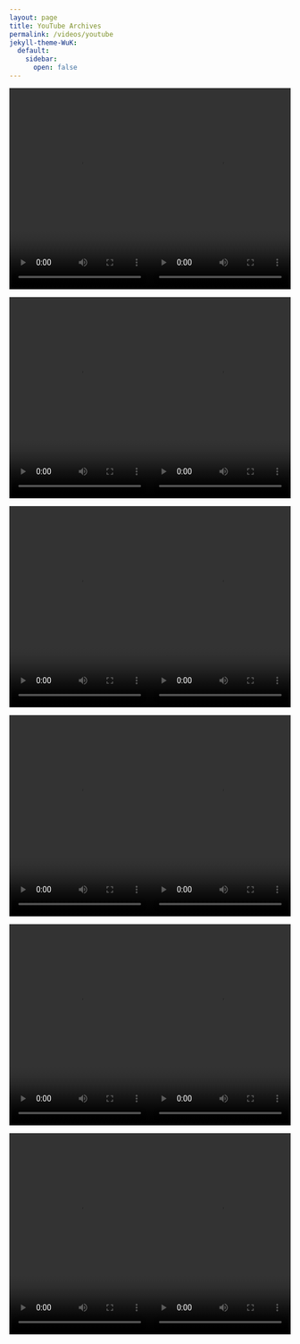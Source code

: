 ```yaml
---
layout: page
title: YouTube Archives
permalink: /videos/youtube
jekyll-theme-WuK:
  default:
    sidebar:
      open: false
---
```


<!-- A basic 2 column layout for videos-->

<p><video width="50%" height="360" controls>
  <source src="https://tribe-video-input-temp.s3.amazonaws.com/5fba975d3616512115ac8834/posts/62250de8be1f1a8c113155ec/29211_Living_Tomorrow.mp4" type="video/mp4">
Your browser does not support the video tag.
</video><video width="50%" height="360" controls>
  <source src="https://tribe-video-input-temp.s3.amazonaws.com/5fba975d3616512115ac8834/posts/622511307272a251188fba60/27746_Wanderlust's_Appetite.mp4" type="video/mp4">
Your browser does not support the video tag.
</video></p>

<p><video width="50%" height="360" controls>
  <source src="https://tribe-video-input-temp.s3.amazonaws.com/5fba975d3616512115ac8834/posts/622511d53b2fea70846f61af/35507_Extinct.mp4" type="video/mp4">
Your browser does not support the video tag.
</video><video width="50%" height="360" controls>
  <source src="https://tribe-video-input-temp.s3.amazonaws.com/5fba975d3616512115ac8834/posts/6225121e310526203dc08a70/96004_Nocturnal_Skies.mp4" type="video/mp4">
Your browser does not support the video tag.
</video></p>

<p><video width="50%" height="360" controls>
  <source src="" type="video/mp4">
Your browser does not support the video tag.
</video><video width="50%" height="360" controls>
  <source src="" type="video/mp4">
Your browser does not support the video tag.
</video></p>

<p><video width="50%" height="360" controls>
  <source src="" type="video/mp4">
Your browser does not support the video tag.
</video><video width="50%" height="360" controls>
  <source src="" type="video/mp4">
Your browser does not support the video tag.
</video></p>

<p><video width="50%" height="360" controls>
  <source src="" type="video/mp4">
Your browser does not support the video tag.
</video><video width="50%" height="360" controls>
  <source src="" type="video/mp4">
Your browser does not support the video tag.
</video></p>

<p><video width="50%" height="360" controls>
  <source src="" type="video/mp4">
Your browser does not support the video tag.
</video><video width="50%" height="360" controls>
  <source src="" type="video/mp4">
Your browser does not support the video tag.
</video></p>

